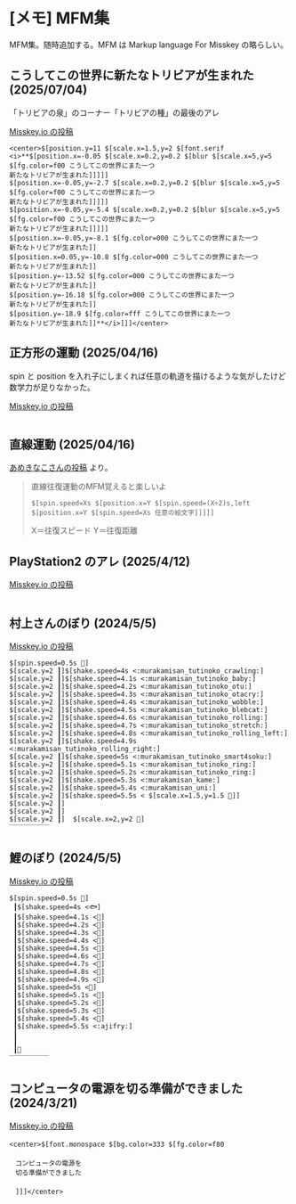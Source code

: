 # [メモ] MFM集

MFM集。随時追加する。MFM は Markup language For Misskey の略らしい。

## こうしてこの世界に新たなトリビアが生まれた (2025/07/04)

「トリビアの泉」のコーナー「トリビアの種」の最後のアレ

[Misskey.io の投稿](https://misskey.io/notes/a9sc1bcv3gfs01yn)

```mfm
<center>$[position.y=11 $[scale.x=1.5,y=2 $[font.serif <i>**$[position.x=-0.05 $[scale.x=0.2,y=0.2 $[blur $[scale.x=5,y=5 $[fg.color=f00 こうしてこの世界にまた一つ
新たなトリビアが生まれた]]]]]
$[position.x=-0.05,y=-2.7 $[scale.x=0.2,y=0.2 $[blur $[scale.x=5,y=5 $[fg.color=f00 こうしてこの世界にまた一つ
新たなトリビアが生まれた]]]]]
$[position.x=-0.05,y=-5.4 $[scale.x=0.2,y=0.2 $[blur $[scale.x=5,y=5 $[fg.color=f00 こうしてこの世界にまた一つ
新たなトリビアが生まれた]]]]]
$[position.x=-0.05,y=-8.1 $[fg.color=000 こうしてこの世界にまた一つ
新たなトリビアが生まれた]]
$[position.x=0.05,y=-10.8 $[fg.color=000 こうしてこの世界にまた一つ
新たなトリビアが生まれた]]
$[position.y=-13.52 $[fg.color=000 こうしてこの世界にまた一つ
新たなトリビアが生まれた]]
$[position.y=-16.18 $[fg.color=000 こうしてこの世界にまた一つ
新たなトリビアが生まれた]]
$[position.y=-18.9 $[fg.color=fff こうしてこの世界にまた一つ
新たなトリビアが生まれた]]**</i>]]]</center>
```

## 正方形の運動 (2025/04/16)

spin と position を入れ子にしまくれば任意の軌道を描けるような気がしたけど数学力が足りなかった。

[Misskey.io の投稿](https://misskey.io/notes/a6n3t6duesot00si)

<div id="article_mfm_square"><pre class="lang_mfm"></pre></div>
<script src="./mfm_square.js"></script>

<!-- うまくいかなかったので保留
## 等速直線運動 (2025/04/16)
<div id="article_mfm_uniform_linear"><pre class="lang_mfm"></pre></div>
<script src="./mfm_uniform_linear.js"></script> -->

## 直線運動 (2025/04/16)

[あめきなこさんの投稿](https://misskey.io/notes/a6mzf7rwt1g504f7) より。

> 直線往復運動のMFM覚えると楽しいよ
> 
> ```mfm
> $[spin.speed=Xs $[position.x=Y $[spin.speed=(X÷2)s,left $[position.x=Y $[spin.speed=Xs 任意の絵文字]]]]]
> ```
>
> X＝往復スピード Y＝往復距離

## PlayStation2 のアレ (2025/4/12)

[Misskey.io の投稿](https://misskey.io/notes/a6hnnmxqmgg10fk9)

<div id="article_mfm_ps2"><pre class="lang_mfm"></pre></div>
<script src="./mfm_ps2.js"></script>

## 村上さんのぼり (2024/5/5)

[Misskey.io の投稿](https://misskey.io/notes/9swwzqx35qnn0edo)

```mfm
$[spin.speed=0.5s 🛞]
$[scale.y=2 ┃]$[shake.speed=4s <:murakamisan_tutinoko_crawling:]
$[scale.y=2 ┃]$[shake.speed=4.1s <:murakamisan_tutinoko_baby:]
$[scale.y=2 ┃]$[shake.speed=4.2s <:murakamisan_tutinoko_otu:]
$[scale.y=2 ┃]$[shake.speed=4.3s <:murakamisan_tutinoko_otacry:]
$[scale.y=2 ┃]$[shake.speed=4.4s <:murakamisan_tutinoko_wobble:]
$[scale.y=2 ┃]$[shake.speed=4.5s <:murakamisan_tutinoko_blebcat:]
$[scale.y=2 ┃]$[shake.speed=4.6s <:murakamisan_tutinoko_rolling:]
$[scale.y=2 ┃]$[shake.speed=4.7s <:murakamisan_tutinoko_stretch:]
$[scale.y=2 ┃]$[shake.speed=4.8s <:murakamisan_tutinoko_rolling_left:]
$[scale.y=2 ┃]$[shake.speed=4.9s <:murakamisan_tutinoko_rolling_right:]
$[scale.y=2 ┃]$[shake.speed=5s <:murakamisan_tutinoko_smart4soku:]
$[scale.y=2 ┃]$[shake.speed=5.1s <:murakamisan_tutinoko_ring:]
$[scale.y=2 ┃]$[shake.speed=5.2s <:murakamisan_tutinoko_ring:]
$[scale.y=2 ┃]$[shake.speed=5.3s <:murakamisan_kame:]
$[scale.y=2 ┃]$[shake.speed=5.4s <:murakamisan_uni:]
$[scale.y=2 ┃]$[shake.speed=5.5s < $[scale.x=1.5,y=1.5 🧠]]
$[scale.y=2 ┃]
$[scale.y=2 ┃]
$[scale.y=2 ┃]  $[scale.x=2,y=2 🏡]
￣￣￣￣￣￣
```

## 鯉のぼり (2024/5/5)

[Misskey.io の投稿](https://misskey.io/notes/9swvtyschcel015s)

```mfm
$[spin.speed=0.5s 🛞]
 ┃$[shake.speed=4s <🐟]
 ┃$[shake.speed=4.1s <🐠]
 ┃$[shake.speed=4.2s <🐡]
 ┃$[shake.speed=4.3s <🦈]
 ┃$[shake.speed=4.4s <🐬]
 ┃$[shake.speed=4.5s <🐳]
 ┃$[shake.speed=4.6s <🦭]
 ┃$[shake.speed=4.7s <🦀]
 ┃$[shake.speed=4.8s <🦞]
 ┃$[shake.speed=4.9s <🐙]
 ┃$[shake.speed=5s <🦑]
 ┃$[shake.speed=5.1s <🪼]
 ┃$[shake.speed=5.2s <🐚]
 ┃$[shake.speed=5.3s <🪸]
 ┃$[shake.speed=5.4s <🍤]
 ┃$[shake.speed=5.5s <:ajifry:]
 ┃
 ┃
 ┃🏡
￣￣￣￣￣￣
```

## コンピュータの電源を切る準備ができました (2024/3/21)

[Misskey.io の投稿](https://misskey.io/notes/9r4udntguze0030c)

```mfm
<center>$[font.monospace $[bg.color=333 $[fg.color=f80 ㅤ
ㅤ
ㅤコンピュータの電源をㅤ
ㅤ切る準備ができましたㅤ
ㅤ
ㅤ]]]</center>
```
